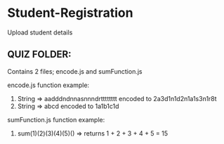 # Student-Registration
Upload student details


## QUIZ FOLDER:
  Contains 2 files; encode.js and sumFunction.js
  
encode.js function example:
1. String => aadddndnnasnnndrtttttttt encoded to 2a3d1n1d2n1a1s3n1r8t
2. String => abcd encoded to 1a1b1c1d

sumFunction.js function example:
1. sum(1)(2)(3)(4)(5)() => returns 1 + 2 + 3 + 4 + 5 = 15
